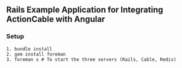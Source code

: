 ## Rails Example Application for Integrating ActionCable with Angular

### Setup

```
1. bundle install
2. gem install foreman
3. foreman s # To start the three servers (Rails, Cable, Redis)
```
